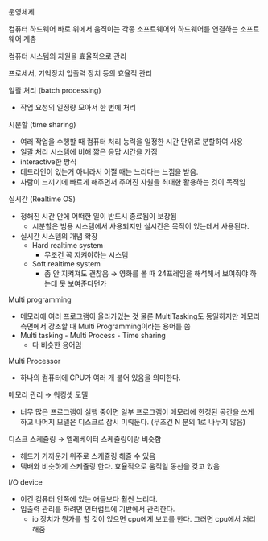 운영체제

컴퓨터 하드웨어 바로 위에서 움직이는 각종 소프트웨어와 하드웨어를 연결하는 소프트웨어 계층

컴퓨터 시스템의 자원을 효율적으로 관리

프로세서, 기억장치 입출력 장치 등의 효율적 관리

일괄 처리 (batch processing)

- 작업 요청의 일정량 모아서 한 번에 처리

시분할 (time sharing)

- 여러 작업을 수행할 때 컴퓨터 처리 능력을 일정한 시간 단위로 분할하여 사용
- 일괄 처리 시스템에 비해 짧은 응답 시간을 가짐
- interactive한 방식
- 데드라인이 있는거 아니라서 어쩔 때는 느리다는 느낌을 받음.
- 사람이 느끼기에 빠르게 해주면서 주어진 자원을 최대한 활용하는 것이 목적임
    
    

실시간 (Realtime OS)

- 정해진 시간 안에 어떠한 일이 반드시 종료됨이 보장됨
    - 시분할은 범용 시스템에서 사용되지만 실시간은 목적이 있는데서 사용된다.
- 실시간 시스템의 개념 확장
    - Hard realtime system
        - 무조건 꼭 지켜야하는 시스템
    - Soft realtime system
        - 좀 안 지켜져도 괜찮음 → 영화를 볼 때 24프레임을 해석해서 보여줘야 하는데 못 보여준다던가
    

Multi programming

- 메모리에 여러 프로그램이 올라가있는 것 물론 MultiTasking도 동일하지만 메모리 측면에서 강조할 때 Multi Programming이라는 용어를 씀
- Multi tasking - Multi Process - Time sharing
    - 다 비슷한 용어임

Multi Processor

- 하나의 컴퓨터에 CPU가 여러 개 붙어 있음을 의미한다.

메모리 관리 → 워킹셋 모델

- 너무 많은 프로그램이 실행 중이면 일부 프로그램이 메모리에 한정된 공간을 쓰게 하고 나머지 모델은 디스크로 잠시 미뤄둔다. (무조건 N 분의 1로 나누지 않음)

디스크 스케쥴링 → 엘레베이터 스케쥴링이랑 비슷함

- 헤드가 가까운거 위주로 스케쥴링 해줄 수 있음
- 택배와 비슷하게 스케쥴링 한다. 효율적으로 움직일 동선을 갖고 있음

I/O device

- 이건 컴퓨터 안쪽에 있는 애들보다 훨씬 느리다.
- 입출력 관리를 하려면 인터럽트에 기반에서 관리한다.
    - io 장치가 뭔가를 할 것이 있으면 cpu에게 보고를 한다. 그러면 cpu에서 처리해줌

